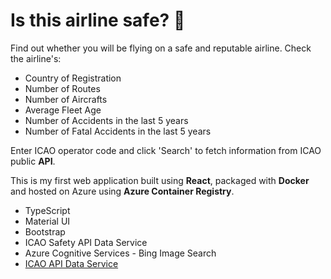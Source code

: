 # Is this airline safe? 🤔

Find out whether you will be flying on a safe and reputable airline. Check the airline's:
* Country of Registration
* Number of Routes
* Number of Aircrafts
* Average Fleet Age
* Number of Accidents in the last 5 years
* Number of Fatal Accidents in the last 5 years

Enter ICAO operator code and click 'Search' to fetch information from ICAO public **API**. 





This is my first web application built using **React**, packaged with **Docker** and hosted on Azure using **Azure Container Registry**. 

* TypeScript
* Material UI
* Bootstrap
* ICAO Safety API Data Service
* Azure Cognitive Services - Bing Image Search
* [ICAO API Data Service](https://www.icao.int/safety/iStars/Pages/API-Data-Service.aspx)
